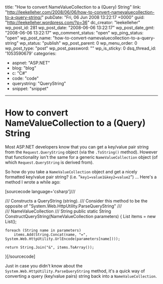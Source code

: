 title: "How to convert NameValueCollection to a (Query) String"
link: "http://leekelleher.com/2008/06/06/how-to-convert-namevaluecollection-to-a-query-string/"
pubDate: "Fri, 06 Jun 2008 13:22:17 +0000"
guid: "http://leekelleher.wordpress.com/?p=36"
dc_creator: "leekelleher"
wp_post_id: 281
wp_post_date: "2008-06-06 13:22:17"
wp_post_date_gmt: "2008-06-06 13:22:17"
wp_comment_status: "open"
wp_ping_status: "open"
wp_post_name: "how-to-convert-namevaluecollection-to-a-query-string"
wp_status: "publish"
wp_post_parent: 0
wp_menu_order: 0
wp_post_type: "post"
wp_post_password: ""
wp_is_sticky: 0
dsq_thread_id: '1053590679'
categories:
  - aspnet: "ASP.NET"
  - blog: "blog"
  - c: "C#"
  - code: "code"
  - querystring: "QueryString"
  - snippet: "snippet"

---

# How to convert NameValueCollection to a (Query) String

Most ASP.NET developers know that you can get a key/value pair string from the <code>Request.QueryString</code> object (via the <code>.ToString()</code> method).  However that functionality isn't the same for a generic <code>NameValueCollection</code> object (of which <code>Request.QueryString</code> is derived from).

So how do you take a <code>NameValueCollection</code> object and get a nicely formatted key/value pair string? (i.e. "<code>key1=value1&amp;key2=value2</code>") ... Here's a method I wrote a while ago:

[sourcecode language='csharp']/// <summary>
/// Constructs a QueryString (string).
/// Consider this method to be the opposite of "System.Web.HttpUtility.ParseQueryString"
/// </summary>
/// <param name="nvc">NameValueCollection</param>
/// <returns>String</returns>
public static String ConstructQueryString(NameValueCollection parameters)
{
	List<String> items = new List<String>();

	foreach (String name in parameters)
		items.Add(String.Concat(name, "=", System.Web.HttpUtility.UrlEncode(parameters[name])));

	return String.Join("&", items.ToArray());
}[/sourcecode]

Just in case you didn't know about the <code>System.Web.HttpUtility.ParseQueryString</code> method, it's a quick way of converting a query (key/value pairs) string back into a <code>NameValueCollection</code>.